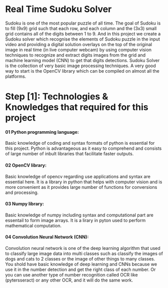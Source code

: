 # Real Time Sudoku Solver
Sudoku is one of the most popular puzzle of all time. The goal of Sudoku is to fill (9x9) grid such that each row, and each column and the (3x3) small grid contains all of the digits between 1 to 9. And in this project we create a Sudoku solver which recognise the elements of Sudoku puzzle in the input video and providing a digital solution overlays on the top of the original image in real time (in live computer webcam) by using computer vision techniques to recognize and extract digits images from the grid and machine learning model (CNN) to get that digits detections. Sudoku Solver is the collection of very basic image processing techniques. A very good way to start is the OpenCV library which can be compiled on almost all the platforms.


# Step [1]: Technologies & Knowledges that required for this project
#### 01 Python programming language:
Basic knowledge of coding and syntax formats of python is essential for this project. Python is advantageous as it easy to comprehend and consists of large number of inbult libraries that facilitate faster outputs.

#### 02 OpenCV library:
Basic knowledge of opencv regarding use applications and syntax are essential here. It is a library in python that helps with computer vision and is more convenient as it provides large number of functions for conversions and processing.

#### 03 Numpy library:
Basic knowledge of numpy including syntax and computational part are essentail to form image arrays. It is a lirary in pyton used to perform mathematical computation.

#### 04 Convolution Neural Network (CNN):
Convolution neural network is one of the deep learning algorithm that used to classify large image data into multi classes such as classify the images of dogs and cats to 2 classes or the image of other things to many classes. You shold have basic knowledge of deep learning and CNNs because we use it in the number detection and get the right class of each number. Or you can use another type of number recognition called OCR like (pytersseract) or any other OCR, and it will do the same work.
